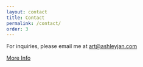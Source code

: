 ```yaml
---
layout: contact
title: Contact
permalink: /contact/
order: 3
---
```


For inquiries, please email me at art@ashleyjan.com

<a href="https://linktr.ee/ashleyjanart">More Info</a>